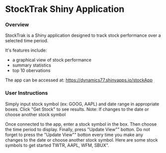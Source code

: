 # StockTrak Shiny Application

### **Overview**

StockTrak is a Shiny application designed to track stock performance over a selected time period.   

It's features include:  
- a graphical view of stock performance  
- summary statistics  
- top 10 obervations  

The app can be accessed at: https://dynamics77.shinyapps.io/stockApp

### **User Instructions**

Simply input stock symbol (ex: GOOG, AAPL) and date range in appropriate boxes. Click "Get Stock" to see results. Note: If changes to the date or choose another stock symbol  

Once connected to the app, enter a stock symbol in the box. Then choose the time period to display. Finally, press "Update View"" botton. Do not forget to press the "Update View"" botton every time you make any changes to the date or choose another stock symbol. Here are some stock symbols to get started TWTR, AAPL, WFM, SBUX".
